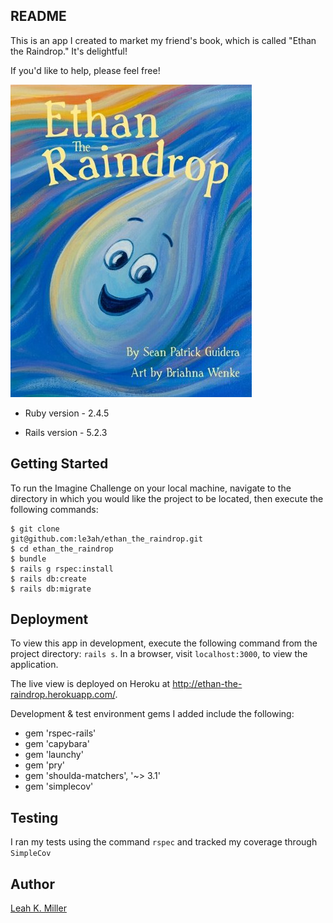 ## README

This is an app I created to market my friend's book, which is called "Ethan the Raindrop."  It's delightful!

If you'd like to help, please feel free!

![Ethan the Raindrop](Ethan.jpg)

* Ruby version - 2.4.5

* Rails version - 5.2.3

## Getting Started

To run the Imagine Challenge on your local machine, navigate to the directory in which you would like the project to be located, then execute the following commands:

```
$ git clone
git@github.com:le3ah/ethan_the_raindrop.git
$ cd ethan_the_raindrop
$ bundle
$ rails g rspec:install
$ rails db:create
$ rails db:migrate
```

## Deployment

To view this app in development, execute the following command from the project directory: `rails s`. In a browser, visit `localhost:3000`, to view the application.

The live view is deployed on Heroku at http://ethan-the-raindrop.herokuapp.com/.

Development & test environment gems I added include the following:
* gem 'rspec-rails'
* gem 'capybara'
* gem 'launchy'
* gem 'pry'
* gem 'shoulda-matchers', '~> 3.1'
* gem 'simplecov'

## Testing

I ran my tests using the command `rspec` and tracked my coverage through `SimpleCov`

## Author
[Leah K. Miller](https://github.com/le3ah)
